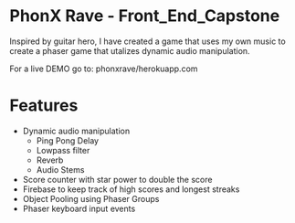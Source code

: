 # PhonX Rave - Front_End_Capstone



Inspired by guitar hero, I have created a game that uses my own music to create a phaser game that utalizes dynamic audio manipulation.

For a live DEMO go to:
phonxrave/herokuapp.com

# Features

- Dynamic audio manipulation
  - Ping Pong Delay
  - Lowpass filter
  - Reverb
  - Audio Stems
- Score counter with star power to double the score
- Firebase to keep track of high scores and longest streaks
- Object Pooling using Phaser Groups
- Phaser keyboard input events
